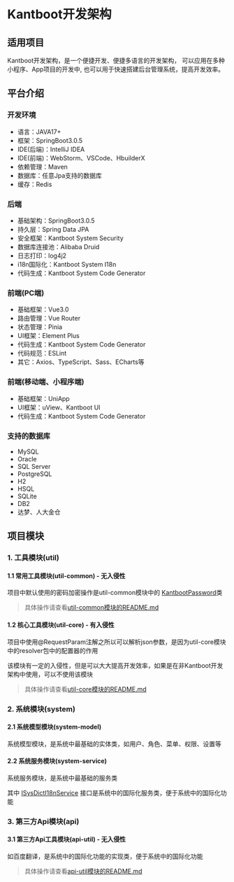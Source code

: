 # Kantboot开发架构

## 适用项目
Kantboot开发架构，是一个便捷开发、便捷多语言的开发架构，
可以应用在多种小程序、App项目的开发中, 也可以用于快速搭建后台管理系统，提高开发效率。

## 平台介绍
### 开发环境
- 语言：JAVA17+
- 框架：SpringBoot3.0.5
- IDE(后端)：IntelliJ IDEA
- IDE(前端)：WebStorm、VSCode、HbuilderX
- 依赖管理：Maven
- 数据库：任意Jpa支持的数据库
- 缓存：Redis

### 后端
- 基础架构：SpringBoot3.0.5
- 持久层：Spring Data JPA
- 安全框架：Kantboot System Security
- 数据库连接池：Alibaba Druid
- 日志打印：log4j2
- i18n国际化：Kantboot System I18n
- 代码生成：Kantboot System Code Generator

### 前端(PC端)
- 基础框架：Vue3.0
- 路由管理：Vue Router
- 状态管理：Pinia
- UI框架：Element Plus
- 代码生成：Kantboot System Code Generator
- 代码规范：ESLint
- 其它：Axios、TypeScript、Sass、ECharts等

### 前端(移动端、小程序端)
- 基础框架：UniApp
- UI框架：uView、Kantboot UI
- 代码生成：Kantboot System Code Generator

### 支持的数据库
- MySQL
- Oracle
- SQL Server
- PostgreSQL
- H2
- HSQL
- SQLite
- DB2
- 达梦、人大金仓

## 项目模块
### 1. 工具模块(util)
#### 1.1 常用工具模块(util-common) - 无入侵性
项目中默认使用的密码加密操作是util-common模块中的
<a href="/util/util-common/src/main/java/com/kantboot/util/common/password/KantbootPassword.java">KantbootPassword</a>类
>具体操作请查看<a href="/util/util-common/README.md">util-common模块的README.md</a>
#### 1.2 核心工具模块(util-core) - 有入侵性
项目中使用@RequestParam注解之所以可以解析json参数，是因为util-core模块中的resolver包中的配置器的作用

该模块有一定的入侵性，但是可以大大提高开发效率，如果是在非Kantboot开发架构中使用，可以不使用该模块

>具体操作请查看<a href="/util/util-core/README.md">util-core模块的README.md</a>
### 2. 系统模块(system)
#### 2.1 系统模型模块(system-model)
系统模型模块，是系统中最基础的实体类，如用户、角色、菜单、权限、设置等
#### 2.2 系统服务模块(system-service)
系统服务模块，是系统中最基础的服务类

其中
<a href="/system/system-service/src/main/java/com/kantboot/system/service/ISysDictI18nService.java">ISysDictI18nService</a>
接口是系统中的国际化服务类，便于系统中的国际化功能

### 3. 第三方Api模块(api)
#### 3.1 第三方Api工具模块(api-util) - 无入侵性
如百度翻译，是系统中的国际化功能的实现类，便于系统中的国际化功能
> 具体操作请查看<a href="/api/api-util/README.md">api-util模块的README.md</a>